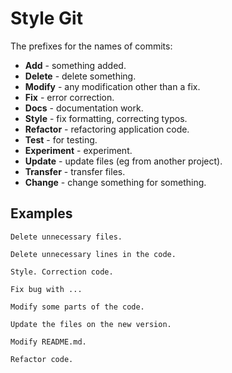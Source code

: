 Style Git
=========

The prefixes for the names of commits:

 - **Add** - something added.
 - **Delete** - delete something.
 - **Modify** - any modification other than a fix.
 - **Fix** - error correction.
 - **Docs** - documentation work.
 - **Style** - fix formatting, correcting typos.
 - **Refactor** - refactoring application code.
 - **Test** - for testing.
 - **Experiment** - experiment.
 - **Update** - update files (eg from another project).
 - **Transfer** - transfer files.
 - **Change** - change something for something.
 

Examples
--------

    Delete unnecessary files.
    
    Delete unnecessary lines in the code.
    
    Style. Correction code.
    
    Fix bug with ...
    
    Modify some parts of the code.
    
    Update the files on the new version.
    
    Modify README.md.
    
    Refactor code.

